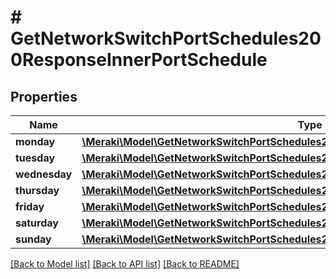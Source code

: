# # GetNetworkSwitchPortSchedules200ResponseInnerPortSchedule

## Properties

Name | Type | Description | Notes
------------ | ------------- | ------------- | -------------
**monday** | [**\Meraki\Model\GetNetworkSwitchPortSchedules200ResponseInnerPortScheduleMonday**](GetNetworkSwitchPortSchedules200ResponseInnerPortScheduleMonday.md) |  | [optional]
**tuesday** | [**\Meraki\Model\GetNetworkSwitchPortSchedules200ResponseInnerPortScheduleTuesday**](GetNetworkSwitchPortSchedules200ResponseInnerPortScheduleTuesday.md) |  | [optional]
**wednesday** | [**\Meraki\Model\GetNetworkSwitchPortSchedules200ResponseInnerPortScheduleWednesday**](GetNetworkSwitchPortSchedules200ResponseInnerPortScheduleWednesday.md) |  | [optional]
**thursday** | [**\Meraki\Model\GetNetworkSwitchPortSchedules200ResponseInnerPortScheduleThursday**](GetNetworkSwitchPortSchedules200ResponseInnerPortScheduleThursday.md) |  | [optional]
**friday** | [**\Meraki\Model\GetNetworkSwitchPortSchedules200ResponseInnerPortScheduleFriday**](GetNetworkSwitchPortSchedules200ResponseInnerPortScheduleFriday.md) |  | [optional]
**saturday** | [**\Meraki\Model\GetNetworkSwitchPortSchedules200ResponseInnerPortScheduleSaturday**](GetNetworkSwitchPortSchedules200ResponseInnerPortScheduleSaturday.md) |  | [optional]
**sunday** | [**\Meraki\Model\GetNetworkSwitchPortSchedules200ResponseInnerPortScheduleSunday**](GetNetworkSwitchPortSchedules200ResponseInnerPortScheduleSunday.md) |  | [optional]

[[Back to Model list]](../../README.md#models) [[Back to API list]](../../README.md#endpoints) [[Back to README]](../../README.md)
